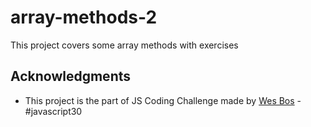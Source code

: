# array-methods-2

This project covers some array methods with exercises 


## Acknowledgments

* This project is the part of JS Coding Challenge made by [Wes Bos](https://javascript30.com/) - #javascript30
